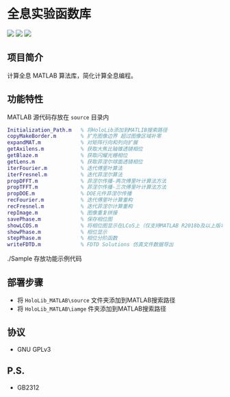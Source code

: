 # 全息实验函数库
![](https://img.shields.io/badge/build-passing-brightgreen)
![](https://img.shields.io/badge/language-MATLAB-orange)
![](https://img.shields.io/badge/license-GPLv3-lightgrey)


## 项目简介

计算全息 MATLAB 算法库，简化计算全息编程。

## 功能特性

MATLAB 源代码存放在 `source` 目录内

``` MATLAB
Initialization_Path.m   % 将HoloLib添加到MATLIB搜索路径
copyMakeBorder.m        % 扩充图像边界 超过图像区域补零
expandMAT.m             % 对矩阵行向和列向扩展
getAxilens.m            % 获取大焦比轴锥透镜相位
getBlaze.m              % 获取闪耀光栅相位
getLens.m               % 获取菲涅尔球面透镜相位
iterFourier.m           % 迭代傅里叶算法
iterFresnel.m           % 迭代菲涅尔算法
propDFFT.m              % 菲涅尔传播-两次傅里叶计算法方法
propTFFT.m              % 菲涅尔传播-三次傅里叶计算法方法
propDOE.m               % DOE元件菲涅尔传播
recFourier.m            % 迭代傅里叶计算重构
recFresnel.m            % 迭代菲涅尔计算重构
repImage.m              % 图像重复拼接
savePhase.m             % 保存相位图
showLCOS.m              % 将相位图显示在LCoS上（仅支持MATLAB R2018b及以上版本）
showPhase.m             % 相位显示
stepPhase.m             % 相位分阶函数
writeFDTD.m             % FDTD Solutions 仿真文件数据导出
```
./Sample 存放功能示例代码

## 部署步骤
- 将 `HoloLib_MATLAB\source` 文件夹添加到MATLAB搜索路径
- 将 `HoloLib_MATLAB\iamge`  件夹添加到MATLAB搜索路径

## 协议

* GNU GPLv3

## P.S.
* GB2312